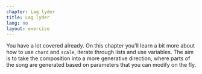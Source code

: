 ```yaml
---
chapter: Lag lyder
title: Lag lyder
lang: no
layout: exercise
---
```


You have a lot covered already. On this chapter you'll learn a bit more about how to use `chord` and `scale`, iterate through lists and use variables. The aim is to take the composition into a more generative direction, where parts of the song are generated based on parameters that you can modify on the fly.

